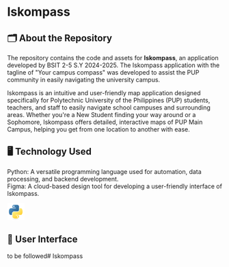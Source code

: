 # Iskompass

## 🗂️ About the Repository

The repository contains the code and assets for **Iskompass**, an application developed by BSIT 2-5 S.Y 2024-2025. The Iskompass application with the tagline of "Your campus compass" was developed to assist the PUP community in easily navigating the university campus.

Iskompass is an intuitive and user-friendly map application designed specifically for Polytechnic University of the Philippines (PUP) students, teachers, and staff to easily navigate school campuses and surrounding areas. Whether you're a New Student finding your way around or a Sophomore, Iskompass offers detailed, interactive maps of PUP Main Campus, helping you get from one location to another with ease.


## 🖥️ Technology Used 
Python: A versatile programming language used for automation, data processing, and backend development.  
Figma: A cloud-based design tool for developing a user-friendly interface of Iskompass.   

<p align="left">
    <a href="https://www.python.org/" target="_blank" rel="noreferrer">
        <img src="https://raw.githubusercontent.com/devicons/devicon/master/icons/python/python-original.svg" alt="Python" width="40" height="40"/>
    </a>
</p>




## 📱 User Interface

to be followed# Iskompass
